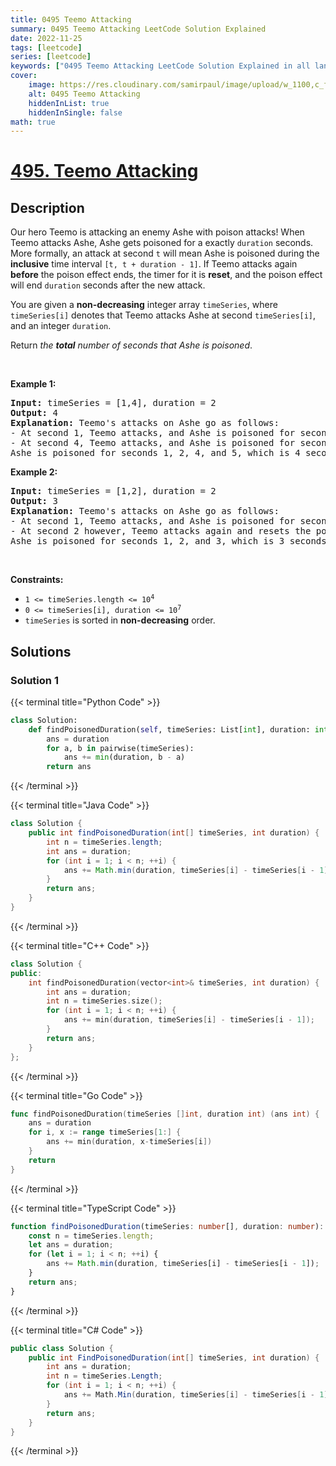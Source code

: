 ```yaml
---
title: 0495 Teemo Attacking
summary: 0495 Teemo Attacking LeetCode Solution Explained
date: 2022-11-25
tags: [leetcode]
series: [leetcode]
keywords: ["0495 Teemo Attacking LeetCode Solution Explained in all languages", "0495 Teemo Attacking", "LeetCode", "leetcode solution in Python3 C++ Java Go PHP Ruby Swift TypeScript Rust C# JavaScript C", "GeeksforGeeks", "InterviewBit", "Coding Ninjas", "HackerRank", "HackerEarth", "CodeChef", "TopCoder", "AlgoExpert", "freeCodeCamp", "Codeforces", "GitHub", "AtCoder", "Samir Paul"]
cover:
    image: https://res.cloudinary.com/samirpaul/image/upload/w_1100,c_fit,co_rgb:FFFFFF,l_text:Arial_75_bold:0495 Teemo Attacking - Solution Explained/problem-solving.webp
    alt: 0495 Teemo Attacking
    hiddenInList: true
    hiddenInSingle: false
math: true
---
```



# [495. Teemo Attacking](https://leetcode.com/problems/teemo-attacking)


## Description

<p>Our hero Teemo is attacking an enemy Ashe with poison attacks! When Teemo attacks Ashe, Ashe gets poisoned for a exactly <code>duration</code> seconds. More formally, an attack at second <code>t</code> will mean Ashe is poisoned during the <strong>inclusive</strong> time interval <code>[t, t + duration - 1]</code>. If Teemo attacks again <strong>before</strong> the poison effect ends, the timer for it is <strong>reset</strong>, and the poison effect will end <code>duration</code> seconds after the new attack.</p>

<p>You are given a <strong>non-decreasing</strong> integer array <code>timeSeries</code>, where <code>timeSeries[i]</code> denotes that Teemo attacks Ashe at second <code>timeSeries[i]</code>, and an integer <code>duration</code>.</p>

<p>Return <em>the <strong>total</strong> number of seconds that Ashe is poisoned</em>.</p>

<p>&nbsp;</p>
<p><strong class="example">Example 1:</strong></p>

<pre>
<strong>Input:</strong> timeSeries = [1,4], duration = 2
<strong>Output:</strong> 4
<strong>Explanation:</strong> Teemo&#39;s attacks on Ashe go as follows:
- At second 1, Teemo attacks, and Ashe is poisoned for seconds 1 and 2.
- At second 4, Teemo attacks, and Ashe is poisoned for seconds 4 and 5.
Ashe is poisoned for seconds 1, 2, 4, and 5, which is 4 seconds in total.
</pre>

<p><strong class="example">Example 2:</strong></p>

<pre>
<strong>Input:</strong> timeSeries = [1,2], duration = 2
<strong>Output:</strong> 3
<strong>Explanation:</strong> Teemo&#39;s attacks on Ashe go as follows:
- At second 1, Teemo attacks, and Ashe is poisoned for seconds 1 and 2.
- At second 2 however, Teemo attacks again and resets the poison timer. Ashe is poisoned for seconds 2 and 3.
Ashe is poisoned for seconds 1, 2, and 3, which is 3 seconds in total.</pre>

<p>&nbsp;</p>
<p><strong>Constraints:</strong></p>

<ul>
	<li><code>1 &lt;= timeSeries.length &lt;= 10<sup>4</sup></code></li>
	<li><code>0 &lt;= timeSeries[i], duration &lt;= 10<sup>7</sup></code></li>
	<li><code>timeSeries</code> is sorted in <strong>non-decreasing</strong> order.</li>
</ul>

## Solutions

### Solution 1

<!-- tabs:start -->

{{< terminal title="Python Code" >}}
```python
class Solution:
    def findPoisonedDuration(self, timeSeries: List[int], duration: int) -> int:
        ans = duration
        for a, b in pairwise(timeSeries):
            ans += min(duration, b - a)
        return ans
```
{{< /terminal >}}

{{< terminal title="Java Code" >}}
```java
class Solution {
    public int findPoisonedDuration(int[] timeSeries, int duration) {
        int n = timeSeries.length;
        int ans = duration;
        for (int i = 1; i < n; ++i) {
            ans += Math.min(duration, timeSeries[i] - timeSeries[i - 1]);
        }
        return ans;
    }
}
```
{{< /terminal >}}

{{< terminal title="C++ Code" >}}
```cpp
class Solution {
public:
    int findPoisonedDuration(vector<int>& timeSeries, int duration) {
        int ans = duration;
        int n = timeSeries.size();
        for (int i = 1; i < n; ++i) {
            ans += min(duration, timeSeries[i] - timeSeries[i - 1]);
        }
        return ans;
    }
};
```
{{< /terminal >}}

{{< terminal title="Go Code" >}}
```go
func findPoisonedDuration(timeSeries []int, duration int) (ans int) {
	ans = duration
	for i, x := range timeSeries[1:] {
		ans += min(duration, x-timeSeries[i])
	}
	return
}
```
{{< /terminal >}}

{{< terminal title="TypeScript Code" >}}
```ts
function findPoisonedDuration(timeSeries: number[], duration: number): number {
    const n = timeSeries.length;
    let ans = duration;
    for (let i = 1; i < n; ++i) {
        ans += Math.min(duration, timeSeries[i] - timeSeries[i - 1]);
    }
    return ans;
}
```
{{< /terminal >}}

{{< terminal title="C# Code" >}}
```cs
public class Solution {
    public int FindPoisonedDuration(int[] timeSeries, int duration) {
        int ans = duration;
        int n = timeSeries.Length;
        for (int i = 1; i < n; ++i) {
            ans += Math.Min(duration, timeSeries[i] - timeSeries[i - 1]);
        }
        return ans;
    }
}
```
{{< /terminal >}}

<!-- tabs:end -->

<!-- end -->
